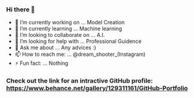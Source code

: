 ### Hi there 👋

- 🔭 I’m currently working on ...  Model Creation
- 🌱 I’m currently learning ... Machine learning
- 👯 I’m looking to collaborate on ... A.I.
- 🤔 I’m looking for help with ... Professional Guidence 
- 💬 Ask me about ... Any advices :) 
- 📫 How to reach me: ... @dream_shooter_(Instagram)
- ⚡ Fun fact: ... Nothing

### Check out the link for an intractive GitHub profile: https://www.behance.net/gallery/129311161/GitHub-Portfolio
